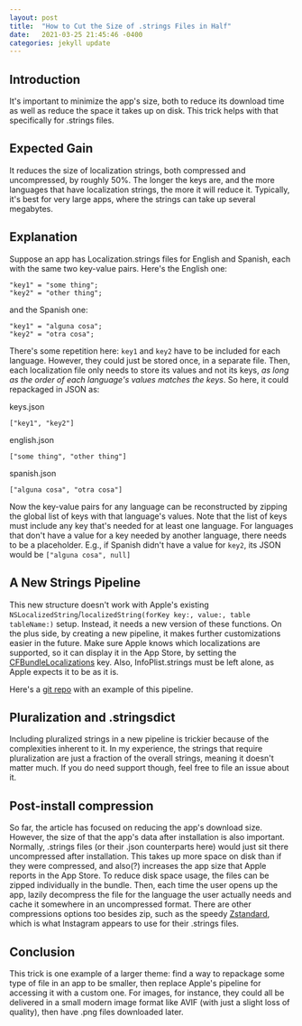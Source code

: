```yaml
---
layout: post
title:  "How to Cut the Size of .strings Files in Half"
date:   2021-03-25 21:45:46 -0400
categories: jekyll update
---
```


## Introduction

It's important to minimize the app's size, both to reduce its download time as well as reduce the space it takes up on disk. This trick helps with that specifically for .strings files.

## Expected Gain

It reduces the size of localization strings, both compressed and uncompressed, by roughly 50%. The longer the keys are, and the more languages that have localization strings, the more it will reduce it. Typically, it's best for very large apps, where the strings can take up several megabytes.

## Explanation

Suppose an app has Localization.strings files for English and Spanish, each with the same two key-value pairs. Here's the English one:
```
"key1" = "some thing";
"key2" = "other thing";
```

and the Spanish one:

```
"key1" = "alguna cosa";
"key2" = "otra cosa";
```

There's some repetition here: `key1` and `key2` have to be included for each language. However, they could just be stored once, in a separate file. Then, each localization file only needs to store its values and not its keys, _as long as the order of each language's values matches the keys_. So here, it could repackaged in JSON as:

keys.json
```
["key1", "key2"]
```

english.json
```
["some thing", "other thing"]
```

spanish.json
```
["alguna cosa", "otra cosa"]
```

Now the key-value pairs for any language can be reconstructed by zipping the global list of keys with that language's values. Note that the list of keys must include any key that's needed for at least one language. For languages that don't have a value for a key needed by another language, there needs to be a placeholder. E.g., if Spanish didn't have a value for `key2`, its JSON would be `["alguna cosa", null]`

## A New Strings Pipeline

This new structure doesn't work with Apple's existing `NSLocalizedString`/`localizedString(forKey key:, value:, table tableName:)` setup. Instead, it needs a new version of these functions. On the plus side, by creating a new pipeline, it makes further customizations easier in the future. Make sure Apple knows which localizations are supported, so it can display it in the App Store, by setting the [CFBundleLocalizations](https://developer.apple.com/documentation/bundleresources/information_property_list/cfbundlelocalizations) key. Also, InfoPlist.strings must be left alone, as Apple expects it to be as it is.

Here's a [git repo](https://github.com/michaeleisel/MiniStrings) with an example of this pipeline.

## Pluralization and .stringsdict

Including pluralized strings in a new pipeline is trickier because of the complexities inherent to it. In my experience, the strings that require pluralization are just a fraction of the overall strings, meaning it doesn't matter much. If you do need support though, feel free to file an issue about it.

## Post-install compression

So far, the article has focused on reducing the app's download size. However, the size of that the app's data after installation is also important. Normally, .strings files (or their .json counterparts here) would just sit there uncompressed after installation. This takes up more space on disk than if they were compressed, and also(?) increases the app size that Apple reports in the App Store. To reduce disk space usage, the files can be zipped individually in the bundle. Then, each time the user opens up the app, lazily decompress the file for the language the user actually needs and cache it somewhere in an uncompressed format. There are other compressions options too besides zip, such as the speedy [Zstandard](https://engineering.fb.com/2018/12/19/core-data/zstandard/), which is what Instagram appears to use for their .strings files.

## Conclusion

This trick is one example of a larger theme: find a way to repackage some type of file in an app to be smaller, then replace Apple's pipeline for accessing it with a custom one. For images, for instance, they could all be delivered in a small modern image format like AVIF (with just a slight loss of quality), then have .png files downloaded later.
